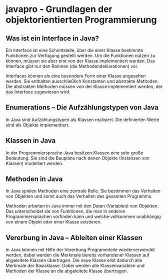 # javapro - Grundlagen der objektorientierten Programmierung

## Was ist ein Interface in Java?
Ein Interface ist eine Schnittstelle, über die einer Klasse bestimmte Funktionen zur Verfügung gestellt werden. Um die Funktionen nutzen zu können, müssen sie aber erst von der Klasse implementiert werden. Das Interface gibt nur den Rahmen (die Methodendeklarationen) vor.

Interfaces können als eine besondere Form einer Klasse angesehen werden. Sie enthalten ausschließlich Konstanten und abstrakte Methoden. Die abstrakten Methoden müssen von der Klasse implementiert werden, der das Interface zugewiesen wird.

## Enumerations – Die Aufzählungstypen von Java
In Java sind Aufzählungstypen als Klassen realisiert. Die definierten Werte sind als Objekte implementiert.

## Klassen in Java
In der Programmiersprache Java besitzen Klassen eine sehr große Bedeutung. Sie sind die Baupläne nach denen Objekte (Instanzen von Klassen) modelliert werden.

## Methoden in Java
In Java spielen Methoden eine zentrale Rolle. Sie bestimmen das Verhalten von Objekten und somit auch das Verhalten des gesamten Programms.

Methoden arbeiten in Java immer mit den Daten (Variablen) von Objekten. Das unterscheidet sie von Funktionen, die man in anderen Programmiersprachen vorfinden kann und welche vollkommen unabhängig von einem Objekt oder einer Klasse existieren.

## Vererbung in Java – Ableiten einer Klassen
In Java können mit Hilfe der Vererbung Programmteile wiederverwendet werden, dabei werden die Merkmale bereits vorhandener Klassen auf abgeleitete Klassen übertragen.
Die neue Klasse erbt dadurch alle Merkmale der Basisklasse. Dabei werden alle Klassenvariablen und Methoden der Klasse an die abgeleitete Klasse übertragen.
